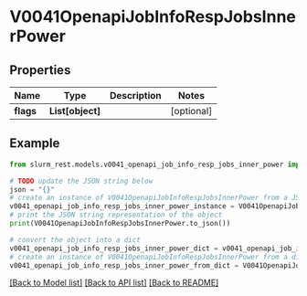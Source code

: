 # V0041OpenapiJobInfoRespJobsInnerPower


## Properties

Name | Type | Description | Notes
------------ | ------------- | ------------- | -------------
**flags** | **List[object]** |  | [optional] 

## Example

```python
from slurm_rest.models.v0041_openapi_job_info_resp_jobs_inner_power import V0041OpenapiJobInfoRespJobsInnerPower

# TODO update the JSON string below
json = "{}"
# create an instance of V0041OpenapiJobInfoRespJobsInnerPower from a JSON string
v0041_openapi_job_info_resp_jobs_inner_power_instance = V0041OpenapiJobInfoRespJobsInnerPower.from_json(json)
# print the JSON string representation of the object
print(V0041OpenapiJobInfoRespJobsInnerPower.to_json())

# convert the object into a dict
v0041_openapi_job_info_resp_jobs_inner_power_dict = v0041_openapi_job_info_resp_jobs_inner_power_instance.to_dict()
# create an instance of V0041OpenapiJobInfoRespJobsInnerPower from a dict
v0041_openapi_job_info_resp_jobs_inner_power_from_dict = V0041OpenapiJobInfoRespJobsInnerPower.from_dict(v0041_openapi_job_info_resp_jobs_inner_power_dict)
```
[[Back to Model list]](../README.md#documentation-for-models) [[Back to API list]](../README.md#documentation-for-api-endpoints) [[Back to README]](../README.md)


